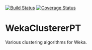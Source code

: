 [![Build Status](https://travis-ci.com/ptrajdos/WekaClustererPT.svg?branch=main)](https://travis-ci.com/ptrajdos/WekaClustererPT)
[![Coverage Status](https://coveralls.io/repos/github/ptrajdos/WekaClustererPT/badge.svg?branch=main)](https://coveralls.io/github/ptrajdos/WekaClustererPT?branch=main)

# WekaClustererPT
Various clustering algorithms for Weka.
